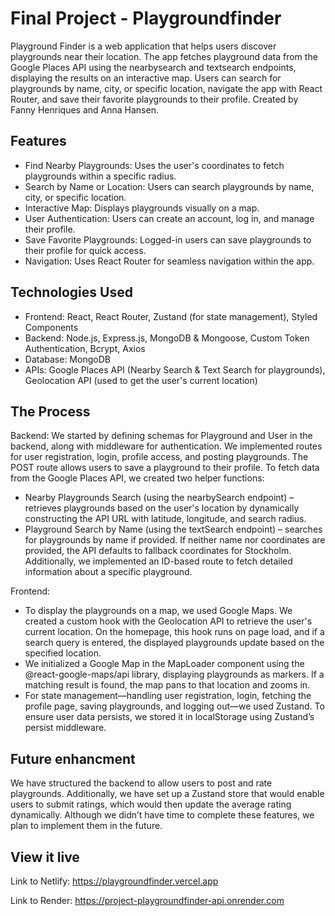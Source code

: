 # Final Project - Playgroundfinder

Playground Finder is a web application that helps users discover playgrounds near their location. The app fetches playground data from the Google Places API using the nearbysearch and textsearch endpoints, displaying the results on an interactive map. Users can search for playgrounds by name, city, or specific location, navigate the app with React Router, and save their favorite playgrounds to their profile. Created by Fanny Henriques and Anna Hansen.

## Features

- Find Nearby Playgrounds: Uses the user's coordinates to fetch playgrounds within a specific radius.
- Search by Name or Location: Users can search playgrounds by name, city, or specific location.
- Interactive Map: Displays playgrounds visually on a map.
- User Authentication: Users can create an account, log in, and manage their profile.
- Save Favorite Playgrounds: Logged-in users can save playgrounds to their profile for quick access.
- Navigation: Uses React Router for seamless navigation within the app.

## Technologies Used

- Frontend: React, React Router, Zustand (for state management), Styled Components
- Backend: Node.js, Express.js, MongoDB & Mongoose, Custom Token Authentication, Bcrypt, Axios
- Database: MongoDB
- APIs: Google Places API (Nearby Search & Text Search for playgrounds), Geolocation API (used to get the user's current location)

## The Process

Backend:
We started by defining schemas for Playground and User in the backend, along with middleware for authentication. We implemented routes for user registration, login, profile access, and posting playgrounds. The POST route allows users to save a playground to their profile.
To fetch data from the Google Places API, we created two helper functions:

- Nearby Playgrounds Search (using the nearbySearch endpoint) – retrieves playgrounds based on the user's location by dynamically constructing the API URL with latitude, longitude, and search radius.
- Playground Search by Name (using the textSearch endpoint) – searches for playgrounds by name if provided.
  If neither name nor coordinates are provided, the API defaults to fallback coordinates for Stockholm. Additionally, we implemented an ID-based route to fetch detailed information about a specific playground.

Frontend:

- To display the playgrounds on a map, we used Google Maps. We created a custom hook with the Geolocation API to retrieve the user's current location. On the homepage, this hook runs on page load, and if a search query is entered, the displayed playgrounds update based on the specified location.
- We initialized a Google Map in the MapLoader component using the @react-google-maps/api library, displaying playgrounds as markers. If a matching result is found, the map pans to that location and zooms in.
- For state management—handling user registration, login, fetching the profile page, saving playgrounds, and logging out—we used Zustand. To ensure user data persists, we stored it in localStorage using Zustand’s persist middleware.

## Future enhancment

We have structured the backend to allow users to post and rate playgrounds. Additionally, we have set up a Zustand store that would enable users to submit ratings, which would then update the average rating dynamically. Although we didn’t have time to complete these features, we plan to implement them in the future.

## View it live

Link to Netlify: https://playgroundfinder.vercel.app

Link to Render: https://project-playgroundfinder-api.onrender.com
